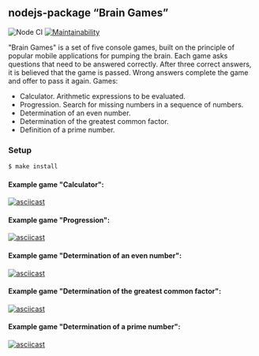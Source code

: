 ## nodejs-package “Brain Games”
![Node CI](https://github.com/Ozmeks/backend-brain-games/workflows/Node%20CI/badge.svg)
[![Maintainability](https://api.codeclimate.com/v1/badges/dfc50c2d88cd46d069c1/maintainability)](https://codeclimate.com/github/Ozmeks/backend-brain-games/maintainability)

"Brain Games" is a set of five console games, built on the principle of popular mobile applications for pumping the brain. Each game asks questions that need to be answered correctly. After three correct answers, it is believed that the game is passed. Wrong answers complete the game and offer to pass it again. Games:
* Calculator. Arithmetic expressions to be evaluated.
* Progression. Search for missing numbers in a sequence of numbers.
* Determination of an even number.
* Determination of the greatest common factor.
* Definition of a prime number.

### Setup
```sh
$ make install
```
#### Example game "Calculator":
[![asciicast](https://asciinema.org/a/333433.svg)](https://asciinema.org/a/333433)
#### Example game "Progression":
[![asciicast](https://asciinema.org/a/333642.svg)](https://asciinema.org/a/333642)
#### Example game "Determination of an even number":
[![asciicast](https://asciinema.org/a/333431.svg)](https://asciinema.org/a/333431)
#### Example game "Determination of the greatest common factor":
[![asciicast](https://asciinema.org/a/333477.svg)](https://asciinema.org/a/333477)
#### Example game "Determination of a prime number":
[![asciicast](https://asciinema.org/a/334316.svg)](https://asciinema.org/a/334316)